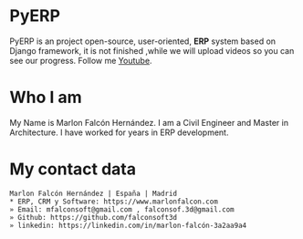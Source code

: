# PyERP
PyERP is an project open-source, user-oriented, **ERP** system based on Django framework, it is not finished ,while we will upload videos so you can see our progress. Follow me [Youtube](https://www.youtube.com/channel/UCM93kgnjXu393jgKjjSkUjQ).


# Who I am
My Name is Marlon Falcón Hernández. I am a Civil Engineer and Master in Architecture. I have worked for years in ERP development.


# My contact data
```
Marlon Falcón Hernández | España | Madrid
* ERP, CRM y Software: https://www.marlonfalcon.com
» Email: mfalconsoft@gmail.com , falconsof.3d@gmail.com
» Github: https://github.com/falconsoft3d
» linkedin: https://linkedin.com/in/marlon-falcón-3a2aa9a4
```

